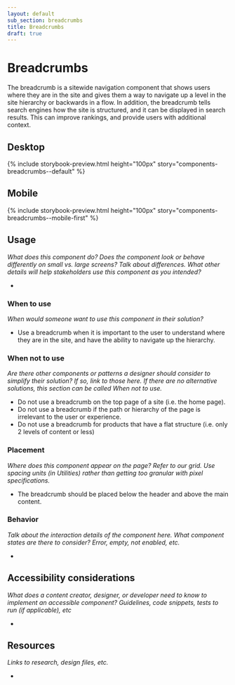```yaml
---
layout: default
sub_section: breadcrumbs
title: Breadcrumbs
draft: true
---
```


# Breadcrumbs

<p class="va-introtext">The breadcrumb is a sitewide navigation component that shows users where they are in the site and gives them a way to navigate up a level in the site hierarchy or backwards in a flow. In addition, the breadcrumb tells search engines how the site is structured, and it can be displayed in search results. This can improve rankings, and provide users with additional context. </p>

## Desktop
{% include storybook-preview.html height="100px" story="components-breadcrumbs--default" %}


## Mobile
{% include storybook-preview.html height="100px" story="components-breadcrumbs--mobile-first" %}


<!-- Optional section
## Variations
* If multiple variations of the component exist (eg accordions can have a border or be borderless) use this section to present those variations. Include live examples from Storybook.
{% include storybook-preview.html height="300px" story="components-table--complex" %}
-->

## Usage

*What does this component do? Does the component look or behave differently on small vs. large screens? Talk about differences. What other details will help stakeholders use this component as you intended?*

- 

### When to use

*When would someone want to use this component in their solution?*

- Use a breadcrumb when it is important to the user to understand where they are in the site, and have the ability to navigate up the hierarchy. 

### When not to use

*Are there other components or patterns a designer should consider to simplify their solution? If so, link to those here. If there are no alternative solutions, this section can be called When _not_ to use.*

- Do not use a breadcrumb on the top page of a site (i.e. the home page). 
- Do not use a breadcrumb if the path or hierarchy of the page is irrelevant to the user or experience. 
- Do not use a breadcrumb for products that have a flat structure (i.e. only 2 levels of content or less)


### Placement

*Where does this component appear on the page? Refer to our grid. Use spacing units (in Utilities) rather than getting too granular with pixel specifications.*

- The breadcrumb should be placed below the header and above the main content.


### Behavior

*Talk about the interaction details of the component here. What component states are there to consider? Error, empty, not enabled, etc.*

- 

## Accessibility considerations

*What does a content creator, designer, or developer need to know to implement an accessible component? Guidelines, code snippets, tests to run (if applicable), etc*

- 

## Resources

*Links to research, design files, etc.*

- 
